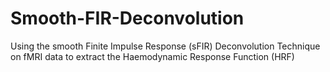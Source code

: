 # Smooth-FIR-Deconvolution
Using the smooth Finite Impulse Response (sFIR) Deconvolution Technique on fMRI data to extract the Haemodynamic Response Function (HRF)
